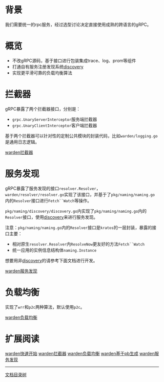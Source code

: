 # 背景

我们需要统一的rpc服务，经过选型讨论决定直接使用成熟的跨语言的gRPC。

# 概览

* 不改gRPC源码，基于接口进行包装集成trace、log、prom等组件
* 打通自有服务注册发现系统[discovery](https://github.com/bilibili/discovery)
* 实现更平滑可靠的负载均衡算法
  
# 拦截器

gRPC暴露了两个拦截器接口，分别是：

* `grpc.UnaryServerInterceptor`服务端拦截器
* `grpc.UnaryClientInterceptor`客户端拦截器
  
基于两个拦截器可以针对性的定制公共模块的封装代码，比如`warden/logging.go`是通用日志逻辑。

[warden拦截器](warden-mid.md)

# 服务发现

gRPC暴露了服务发现的接口`resolver.Resolver`，`warden/resolver/resolver.go`实现了该接口，并基于了`pkg/naming/naming.go`内的`Resolver`接口进行`Fetch``Watch`等操作。

`pkg/naming/discovery/discovery.go`内实现了`pkg/naming/naming.go`内的`Resolver`接口，使用[discovery](https://github.com/bilibili/discovery)来进行服务发现。

注意：`pkg/naming/naming.go`内的`Resolver`接口是`kratos`的一层封装，暴露的接口主要：

* 相对原生`resolver.Resolver`内`ResolveNow`更友好的方法`Fetch``Watch`
* 统一应用的实例信息结构体`naming.Instance`

想要用非[discovery](https://github.com/bilibili/discovery)的请参考下面文档进行开发。

[warden服务发现](warden-resolver.md)

# 负载均衡

实现了`wrr`和`p2c`两种算法，默认使用`p2c`。

[warden负载均衡](warden-balancer.md)

# 扩展阅读

[warden快速开始](warden-quickstart.md) [warden拦截器](warden-mid.md) [warden负载均衡](warden-balancer.md) [warden基于pb生成](warden-pb.md) [warden服务发现](warden-resolver.md)

-------------

[文档目录树](summary.md)
